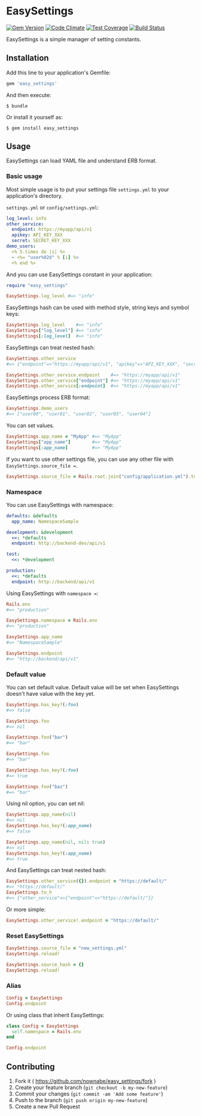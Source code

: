 # EasySettings
[![Gem Version](https://badge.fury.io/rb/easy_settings.svg)](http://badge.fury.io/rb/easy_settings)
[![Code Climate](https://codeclimate.com/github/nownabe/easy_settings/badges/gpa.svg)](https://codeclimate.com/github/nownabe/easy_settings)
[![Test Coverage](https://codeclimate.com/github/nownabe/easy_settings/badges/coverage.svg)](https://codeclimate.com/github/nownabe/easy_settings)
[![Build Status](https://travis-ci.org/nownabe/easy_settings.svg)](https://travis-ci.org/nownabe/easy_settings)

EasySettings is a simple manager of setting constants.

## Installation

Add this line to your application's Gemfile:

```ruby
gem 'easy_settings'
```

And then execute:

    $ bundle

Or install it yourself as:

    $ gem install easy_settings

## Usage
EasySettings can load YAML file and understand ERB format.

### Basic usage
Most simple usage is to put your settings file `settings.yml` to your application's directory.

`settings.yml` or `config/settings.yml`:

```yaml
log_level: info
other_service:
  endpoint: https://myapp/api/v1
  apikey: API_KEY_XXX
  secret: SECRET_KEY_XXX
demo_users:
  <% 5.times do |i| %>
  - <%= "user%02d" % [i] %>
  <% end %>
```

And you can use EasySettings constant in your application:

```ruby
require "easy_settings"

EasySettings.log_level #=> "info"
```

EasySettings hash can be used with method style, string keys and symbol keys:

```ruby
EasySettings.log_level    #=> "info"
EasySettings["log_level"] #=> "info"
EasySettings[:log_level]  #=> "info"
```

EasySettings can treat nested hash:

```ruby
EasySettings.other_service
#=> {"endpoint"=>"https://myapp/api/v1", "apikey"=>"API_KEY_XXX", "secret"=>"SECRET_KEY_XXX"}

EasySettings.other_service.endpoint    #=> "https://myapp/api/v1"
EasySettings.other_service["endpoint"] #=> "https://myapp/api/v1"
EasySettings.other_service[:endpoint]  #=> "https://myapp/api/v1"
```

EasySettings process ERB format:

```ruby
EasySettings.demo_users
#=> ["user00", "user01", "user02", "user03", "user04"]
```

You can set values.

```ruby
EasySettings.app_name = "MyApp" #=> "MyApp"
EasySettings["app_name"]        #=> "MyApp"
EasySettings[:app_name]         #=> "MyApp"
```

If you want to use other settings file, you can use any other file with `EasySettings.source_file =`.

```ruby
EasySettings.source_file = Rails.root.join("config/application.yml").to_s
```

### Namespace
You can use EasySettings with namespace:

```yaml
defaults: &defaults
  app_name: NamespaceSample

development: &development
  <<: *defaults
  endpoint: http://backend-dev/api/v1

test:
  <<: *development

production:
  <<: *defaults
  endpoint: http://backend/api/v1
```

Using EasySettings with `namespace =`:

```ruby
Rails.env
#=> "production"

EasySettings.namespace = Rails.env
#=> "production"

EasySettings.app_name
#=> "NamespaceSample"

EasySettings.endpoint
#=> "http://backend/api/v1"
```

### Default value
You can set default value.
Default value will be set when EasySettings doesn't have value with the key yet.

```ruby
EasySettings.has_key?(:foo)
#=> false

EasySettings.foo
#=> nil

EasySettings.foo("bar")
#=> "bar"

EasySettings.foo
#=> "bar"

EasySettings.has_key?(:foo)
#=> true

EasySettings.foo("baz")
#=> "bar"
```

Using nil option, you can set nil:

```ruby
EasySettings.app_name(nil)
#=> nil
EasySettings.has_key?(:app_name)
#=> false

EasySettings.app_name(nil, nil: true)
#=> nil
EasySettings.has_key?(:app_name)
#=> true
```

And EasySettings can treat nested hash:

```ruby
EasySettings.other_service({}).endpoint = "https://default/"
#=> "https://default/"
EasySettings.to_h
#=> {"other_service"=>{"endpoint"=>"https://default/"}}
```

Or more simple:

```ruby
EasySettings.other_service!.endpoint = "https://default/"
```

### Reset EasySettings
```ruby
EasySettings.source_file = "new_settings.yml"
EasySettings.reload!

EasySettings.source_hash = {}
EasySettings.reload!
```

### Alias
```ruby
Config = EasySettings
Config.endpoint
```

Or using class that inherit EasySettings:

```ruby
class Config < EasySettings
  self.namespace = Rails.env
end

Config.endpoint
```

## Contributing

1. Fork it ( https://github.com/nownabe/easy_settings/fork )
2. Create your feature branch (`git checkout -b my-new-feature`)
3. Commit your changes (`git commit -am 'Add some feature'`)
4. Push to the branch (`git push origin my-new-feature`)
5. Create a new Pull Request
